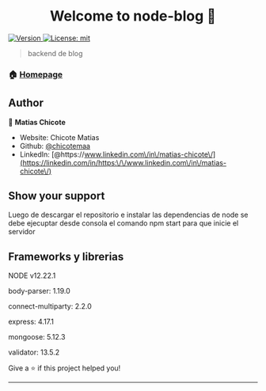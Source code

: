 <h1 align="center">Welcome to node-blog 👋</h1>
<p>
  <a href="https://www.npmjs.com/package/node-blog" target="_blank">
    <img alt="Version" src="https://img.shields.io/npm/v/node-blog.svg">
  </a>
  <a href="#" target="_blank">
    <img alt="License: mit" src="https://img.shields.io/badge/License-mit-yellow.svg" />
  </a>
</p>

> backend de blog

### 🏠 [Homepage](index.js)

## Author

👤 **Matias Chicote**

* Website: Chicote Matias
* Github: [@chicotemaa](https://github.com/chicotemaa)
* LinkedIn: [@https:\/\/www.linkedin.com\/in\/matias-chicote\/](https://linkedin.com/in/https:\/\/www.linkedin.com\/in\/matias-chicote\/)

## Show your support
Luego de descargar el repositorio e instalar las dependencias de node
se debe ejecuptar desde consola el comando npm start para que inicie el servidor 
## Frameworks y librerias
NODE v12.22.1

body-parser: 1.19.0

connect-multiparty: 2.2.0

express: 4.17.1

mongoose: 5.12.3

validator: 13.5.2

Give a ⭐️ if this project helped you!

***

